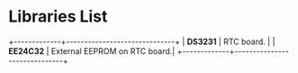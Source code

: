 # Libraries List

+-------------+------------------------------+
| **DS3231**  | RTC board.                   |
| **EE24C32** | External EEPROM on RTC board.|
+-------------+------------------------------+

